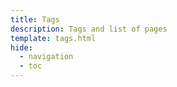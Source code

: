 ```yaml
---
title: Tags
description: Tags and list of pages
template: tags.html
hide:
  - navigation
  - toc
---
```

